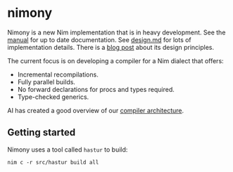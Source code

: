 # nimony

Nimony is a new Nim implementation that is in heavy development. See the [manual](https://nim-lang.github.io/nimony-website/) for up to date documentation. See [design.md](https://github.com/nim-lang/nimony/blob/master/doc/design.md) for lots of implementation details.
There is a [blog post](https://nim-lang.org/araq/nimony.html) about its design principles.

The current focus is on developing a compiler for a Nim dialect that offers:

- Incremental recompilations.
- Fully parallel builds.
- No forward declarations for procs and types required.
- Type-checked generics.

AI has created a good overview of our [compiler architecture](https://deepwiki.com/nim-lang/nimony).


## Getting started

Nimony uses a tool called `hastur` to build:

```
nim c -r src/hastur build all
```
